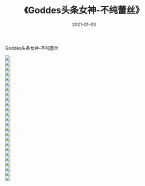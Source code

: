 ﻿---
layout: post
title:  《Goddes头条女神-不纯蕾丝》
date:   2021-01-03
img: http://img.660000.xyz/Sharelink/网络美图/2021/Goddes头条女神-不纯蕾丝/000.jpg
categories: [美女, 清纯, 唯美]
---

Goddes头条女神-不纯蕾丝

  ![](http://img.660000.xyz/Sharelink/网络美图/2021/Goddes头条女神-不纯蕾丝/001.jpg) <br> ![](http://img.660000.xyz/Sharelink/网络美图/2021/Goddes头条女神-不纯蕾丝/002.jpg) <br> ![](http://img.660000.xyz/Sharelink/网络美图/2021/Goddes头条女神-不纯蕾丝/003.jpg) <br> ![](http://img.660000.xyz/Sharelink/网络美图/2021/Goddes头条女神-不纯蕾丝/004.jpg) <br> ![](http://img.660000.xyz/Sharelink/网络美图/2021/Goddes头条女神-不纯蕾丝/005.jpg) <br> ![](http://img.660000.xyz/Sharelink/网络美图/2021/Goddes头条女神-不纯蕾丝/006.jpg) <br> ![](http://img.660000.xyz/Sharelink/网络美图/2021/Goddes头条女神-不纯蕾丝/007.jpg) <br> ![](http://img.660000.xyz/Sharelink/网络美图/2021/Goddes头条女神-不纯蕾丝/008.jpg) <br> ![](http://img.660000.xyz/Sharelink/网络美图/2021/Goddes头条女神-不纯蕾丝/009.jpg) <br> ![](http://img.660000.xyz/Sharelink/网络美图/2021/Goddes头条女神-不纯蕾丝/010.jpg) <br> ![](http://img.660000.xyz/Sharelink/网络美图/2021/Goddes头条女神-不纯蕾丝/011.jpg) <br> ![](http://img.660000.xyz/Sharelink/网络美图/2021/Goddes头条女神-不纯蕾丝/012.jpg) <br> ![](http://img.660000.xyz/Sharelink/网络美图/2021/Goddes头条女神-不纯蕾丝/013.jpg) <br> ![](http://img.660000.xyz/Sharelink/网络美图/2021/Goddes头条女神-不纯蕾丝/014.jpg) <br> ![](http://img.660000.xyz/Sharelink/网络美图/2021/Goddes头条女神-不纯蕾丝/015.jpg) <br> ![](http://img.660000.xyz/Sharelink/网络美图/2021/Goddes头条女神-不纯蕾丝/016.jpg) <br> ![](http://img.660000.xyz/Sharelink/网络美图/2021/Goddes头条女神-不纯蕾丝/017.jpg) <br> ![](http://img.660000.xyz/Sharelink/网络美图/2021/Goddes头条女神-不纯蕾丝/018.jpg) <br> ![](http://img.660000.xyz/Sharelink/网络美图/2021/Goddes头条女神-不纯蕾丝/019.jpg) <br> ![](http://img.660000.xyz/Sharelink/网络美图/2021/Goddes头条女神-不纯蕾丝/020.jpg) <br> ![](http://img.660000.xyz/Sharelink/网络美图/2021/Goddes头条女神-不纯蕾丝/021.jpg) <br> ![](http://img.660000.xyz/Sharelink/网络美图/2021/Goddes头条女神-不纯蕾丝/022.jpg) <br> ![](http://img.660000.xyz/Sharelink/网络美图/2021/Goddes头条女神-不纯蕾丝/023.jpg) <br> ![](http://img.660000.xyz/Sharelink/网络美图/2021/Goddes头条女神-不纯蕾丝/024.jpg) <br> ![](http://img.660000.xyz/Sharelink/网络美图/2021/Goddes头条女神-不纯蕾丝/025.jpg) <br>